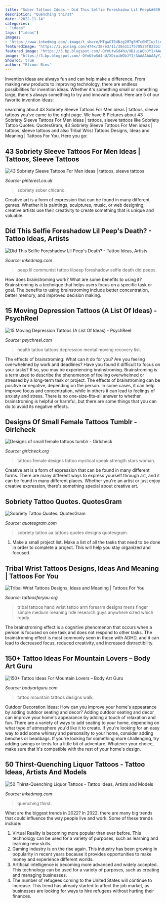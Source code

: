 ```yaml
---
title: "Sober Tattoos Ideas ~ Did This Selfie Foreshadow Lil Peep&#039;s Death?"
description: "Quenching thirst"
date: "2022-11-14"
categories:
- "ideas"
tags: ["ideas"]
images:
- "https://www.inkedmag.com/.image/t_share/MTgwOTE4Nzg2MTg5MTc0MTIw/liquor-tats.jpg"
featuredImage: "https://i.pinimg.com/474x/38/e3/11/38e3117570529f825b1f79b966d0bd2b.jpg"
featured_image: "https://3.bp.blogspot.com/-QYmUtwSd4hU/XDiuiWQbJYI/AAAAAAAAAyY/IBegtctfcq0CLOi1AeZLcY-qt9pI2k-ggCLcBGAs/s1600/female%2Btatoo%2Bsmall.jpg"
image: "https://3.bp.blogspot.com/-QYmUtwSd4hU/XDiuiWQbJYI/AAAAAAAAAyY/IBegtctfcq0CLOi1AeZLcY-qt9pI2k-ggCLcBGAs/s1600/female%2Btatoo%2Bsmall.jpg"
ShowToc: true
author: "Elinor Bins"
---
```



Invention ideas are always fun and can help make a difference. From making new products to improving technology, there are endless possibilities for invention ideas. Whether it's something small or something large, there's always something to try and innovate about. Here are 5 of our favorite invention ideas:

	

		
searching about 43 Sobriety Sleeve Tattoos For Men ideas | tattoos, sleeve tattoos you've came to the right page. We have 8 Pictures about 43 Sobriety Sleeve Tattoos For Men ideas | tattoos, sleeve tattoos like Sobriety Tattoo Quotes. QuotesGram, 43 Sobriety Sleeve Tattoos For Men ideas | tattoos, sleeve tattoos and also Tribal Wrist Tattoos Designs, Ideas and Meaning | Tattoos For You. Here you go:
		
    
## 43 Sobriety Sleeve Tattoos For Men Ideas | Tattoos, Sleeve Tattoos

<img loading=lazy src="https://i.pinimg.com/474x/38/e3/11/38e3117570529f825b1f79b966d0bd2b.jpg" onerror="this.onerror=null;this.src='https://tse1.mm.bing.net/th?id=OIP.CNvmTeROM1g4-PjSMjB_vwDPEt&amp;pid=15.1';" alt="43 Sobriety Sleeve Tattoos For Men ideas | tattoos, sleeve tattoos">

_Source: pinterest.co.uk_

>sobriety sober chicano. 

	

Creative art is a form of expression that can be found in many different genres. Whether it is paintings, sculptures, music, or web designing, creative artists use their creativity to create something that is unique and valuable.

    
## Did This Selfie Foreshadow Lil Peep&#039;s Death? - Tattoo Ideas, Artists

<img loading=lazy src="https://www.inkedmag.com/.image/ar_3:2%2Cc_limit%2Ccs_srgb%2Cq_auto:good%2Cw_700/MTU5MDMyMzA4Nzc2OTY5ODc3/peep-1.png" onerror="this.onerror=null;this.src='https://tse1.mm.bing.net/th?id=OIP.kFFIis5i5z0DOL7-YToWKQAAAA&amp;pid=15.1';" alt="Did This Selfie Foreshadow Lil Peep&#039;s Death? - Tattoo Ideas, Artists">

_Source: inkedmag.com_

>peep lil communist tattoo lilpeep foreshadow selfie death did peeps. 

	

How does brainstroming work? What are some benefits to using it?
Brainstroming is a technique that helps users focus on a specific task or goal. The benefits to using brainstroming include better concentration, better memory, and improved decision making.

    
## 15 Moving Depression Tattoos (A List Of Ideas) - PsychReel

<img loading=lazy src="https://lh6.googleusercontent.com/cyxcLAD3qytpeVkk1TqqwTj9m2vg_ZcehO77gk-PY-DjlkvEw_ej3_KloHUDOFU5D6kWq5pwDybJL1B4g6LI2646uuR6XMtupIE07T3VlYNIRT7e1MI0tAXwCpWfv1GjasY2vJBc" onerror="this.onerror=null;this.src='https://tse3.mm.bing.net/th?id=OIP.idI6zwlGcM6kQ7nlfDA1oQHaKb&amp;pid=15.1';" alt="15 Moving Depression Tattoos (A List Of Ideas) - PsychReel">

_Source: psychreel.com_

>health tattoo tattoos depression mental moving recovery list. 

	

The effects of brainstroming: What can it do for you?
Are you feeling overwhelmed by work and deadlines? Have you found it difficult to focus on your tasks? If so, you may be experiencing brainstroming. Brainstroming is a term used to describe the phenomenon of feeling overwhelmed or stressed by a long-term task or project. The effects of brainstroming can be positive or negative, depending on the person. In some cases, it can help improve focus and concentration, while in others it can lead to feelings of anxiety and stress. There is no one-size-fits-all answer to whether brainstroming is helpful or harmful, but there are some things that you can do to avoid its negative effects.

    
## Designs Of Small Female Tattoos Tumblr - Girlcheck

<img loading=lazy src="https://3.bp.blogspot.com/-QYmUtwSd4hU/XDiuiWQbJYI/AAAAAAAAAyY/IBegtctfcq0CLOi1AeZLcY-qt9pI2k-ggCLcBGAs/s1600/female%2Btatoo%2Bsmall.jpg" onerror="this.onerror=null;this.src='https://tse4.mm.bing.net/th?id=OIP.avlaH-1DrIdbEtuYM__yygHaJQ&amp;pid=15.1';" alt="Designs of small female tattoos tumblr - Girlcheck">

_Source: girlcheck.org_

>tattoos female designs tattoo mystical speak strength stars woman. 

	

Creative art is a form of expression that can be found in many different forms. There are many different ways to express yourself through art, and it can be found in many different places. Whether you're an artist or just enjoy creative expression, there's something special about creative art.

    
## Sobriety Tattoo Quotes. QuotesGram

<img loading=lazy src="http://b.pcb3.fubar.com/13/69/779631/1581435068.jpg" onerror="this.onerror=null;this.src='https://tse4.mm.bing.net/th?id=OIP.hLpR2nnIEEEONu5nRTJaCAHaFj&amp;pid=15.1';" alt="Sobriety Tattoo Quotes. QuotesGram">

_Source: quotesgram.com_

>sobriety tattoo aa tattoos quotes designs quotesgram. 

	

1. Make a small project list. Make a list of all the tasks that need to be done in order to complete a project. This will help you stay organized and focused. 

    
## Tribal Wrist Tattoos Designs, Ideas And Meaning | Tattoos For You

<img loading=lazy src="https://www.tattoosforyou.org/wp-content/uploads/2017/06/Tribal-Tattoo-on-Wrist.jpg" onerror="this.onerror=null;this.src='https://tse2.mm.bing.net/th?id=OIP.9KDXYhPw3uX6a-EywpA5ogAAAA&amp;pid=15.1';" alt="Tribal Wrist Tattoos Designs, Ideas and Meaning | Tattoos For You">

_Source: tattoosforyou.org_

>tribal tattoos hand wrist tattoo arm forearm designs mens finger simple medium meaning ride research guys anywhere sized which ready. 

	

The brainstroming effect is a cognitive phenomenon that occurs when a person is focused on one task and does not respond to other tasks. The brainstroming effect is most commonly seen in those with ADHD, and it can lead to decreased focus, reduced creativity, and increased distractibility.

    
## 150+ Tattoo Ideas For Mountain Lovers – Body Art Guru

<img loading=lazy src="https://bodyartguru.com/wp-content/uploads/2019/12/mountain-tattoo-82.jpg" onerror="this.onerror=null;this.src='https://tse4.mm.bing.net/th?id=OIP._-1H33P1CuU_RhyowaO97wHaHN&amp;pid=15.1';" alt="150+ Tattoo Ideas For Mountain Lovers – Body Art Guru">

_Source: bodyartguru.com_

>tattoo mountain tattoos designs walk. 

	

Outdoor Decoration Ideas: How can you improve your home's appearance by adding outdoor seating and decor?
Adding outdoor seating and decor can improve your home's appearance by adding a touch of relaxation and fun. There are a variety of ways to add seating to your home, depending on what type of atmosphere you'd like it to create. If you're looking for an easy way to add some whimsy and personality to your home, consider adding benches or beanbags. If you're looking for something more challenging, try adding swings or tents for a little bit of adventure. Whatever your choice, make sure that it's compatible with the rest of your home's design.

    
## 50 Thirst-Quenching Liquor Tattoos - Tattoo Ideas, Artists And Models

<img loading=lazy src="https://www.inkedmag.com/.image/t_share/MTgwOTE4Nzg2MTg5MTc0MTIw/liquor-tats.jpg" onerror="this.onerror=null;this.src='https://tse2.mm.bing.net/th?id=OIP.HKVg38X5A0Vxg-loGQdBTQHaD4&amp;pid=15.1';" alt="50 Thirst-Quenching Liquor Tattoos - Tattoo Ideas, Artists and Models">

_Source: inkedmag.com_

>quenching thirst. 

	

What are the biggest trends in 2022?
In 2022, there are many big trends that could influence the way people live and work. Some of these trends include: 
1) Virtual Reality is becoming more popular than ever before. This technology can be used for a variety of purposes, such as learning and learning new skills. 
2) Gaming industry is on the rise again. This industry has been growing in popularity in recent years because it provides opportunities to make money and experience different worlds. 
3) Artificial intelligence is becoming more advanced and widely accepted. This technology can be used for a variety of purposes, such as creating and managing businesses. 
4) The number of refugees coming to the United States will continue to increase. This trend has already started to affect the job market, as businesses are looking for ways to hire refugees without hurting their finances.


